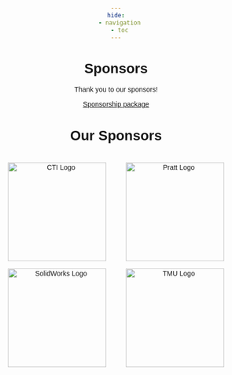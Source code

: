 ```yaml
---
hide:
  - navigation
  - toc
---
```


# Sponsors

Thank you to our sponsors!

[Sponsorship package](package.pdf) 

<!DOCTYPE html>
<html lang="en">
<head>
    <meta charset="UTF-8">
    <meta name="viewport" content="width=device-width, initial-scale=1.0">
    <title>Sponsor Logos</title>
    <style>
        body {
            font-family: Arial, sans-serif;
            text-align: center;
            margin: 0;
            padding: 0;
        }
        .container {
            display: flex;
            flex-wrap: wrap;
            justify-content: center;
            gap: 15px;
            padding: 20px;
        }
        .logo {
            width: 200px;
            height: auto;
            transition: transform 0.3s;
        }
        .logo:hover {
            transform: scale(1.1);
        }
        .logo-wrapper {
            flex: 1 1 calc(50% - 40px);
            display: flex;
            justify-content: center;
            align-items: center;
        }
    </style>
</head>
<body>
    <h1>Our Sponsors</h1>
    <div class="container">
        <div class="logo-wrapper">
            <a href="http://www.cesaronitech.com/" target="_blank">
                <img src="cti.png" alt="CTI Logo" class="logo">
            </a>
        </div>
        <div class="logo-wrapper">
            <a href="https://www.prattwhitney.com/en" target="_blank">
                <img src="pratt.png" alt="Pratt Logo" class="logo">
            </a>
        </div>
        <div class="logo-wrapper">
            <a href="https://www.solidworks.com/" target="_blank">
                <img src="solidworks.png" alt="SolidWorks Logo" class="logo">
            </a>
        </div>
        <div class="logo-wrapper">
            <a href="https://www.torontomu.ca/" target="_blank">
                <img src="tmu.png" alt="TMU Logo" class="logo">
            </a>
        </div>
    </div>
</body>
</html>
